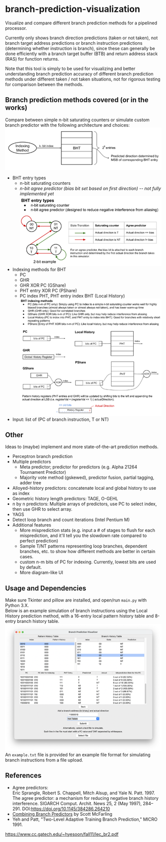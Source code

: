 # branch-prediction-visualization

Visualize and compare different branch prediction methods for a pipelined processor.

Currently only shows branch direction predictions (taken or not taken), not branch target address predictions or branch instruction predictions (determining whether instruction is branch), since these can generally be done efficiently with a branch target buffer (BTB) and return address stack (RAS) for function returns.  

Note that this tool is simply to be used for visualizing and better understanding branch prediction accuracy of different branch prediction methods under different taken / not taken situations, not for rigorous testing for comparison between the methods.  

## Branch prediction methods covered (or in the works)
Compare between simple n-bit saturating counters or simulate custom branch predictor with the following architecture and choices:
![alt text](assets/general_architecture.png)
- BHT entry types
    - n-bit saturating counters
    - *n-bit agree predictor (bias bit set based on first direction) -- not fully implemented yet*
![alt text](assets/bht_entry_choices.png)
- Indexing methods for BHT
    - PC
    - GHR
    - GHR XOR PC (GShare)
    - PHT entry XOR PC (PShare)
    - PC index PHT, PHT entry index BHT (Local History)
![alt text](assets/indexing_choices.png)
- Input: list of (PC of branch instruction, T or NT)


## Other
Ideas to (maybe) implement and more state-of-the-art prediction methods.

- Perceptron branch prediction  
- Multiple predictors
    - Meta predictor; predictor for predictors (e.g. Alpha 21264 Tournament Predictor)
    - Majority vote method (gskewed), predictor fusion, partial tagging, adder tree
- Alloyed-history predictors: concatenate local and global history to use as index
- Geometric history length predictors: TAGE, O-GEHL
- n by n predictors: Multiple arrays of predictors, use PC to select index, then use GHR to select array.
- YAGS
- Detect loop branch and count iterations (Intel Pentium M)
- Additional features
    - More misprediction stats (e.g. input a # of stages to flush for each misprediction, and it'll tell you the slowdown rate compared to perfect prediction)
    - Sample T/NT patterns representing loop branches, dependent branches, etc. to show how different methods are better in certain cases.
    - custom n-m bits of PC for indexing. Currently, lowest bits are used by default.
    - More diagram-like UI

## Usage and Dependencies
Make sure Tkinter and pillow are installed, and open/run `main.py` with Python 3.X.   
Below is an example simulation of branch instructions using the Local History prediction method, with a 16-entry local pattern history table and 8-entry branch history table.
![alt text](assets/local_history_example.png)  
An `example.txt` file is provided for an example file format for simulating branch instructions from a file upload.

## References
- Agree predictors:  
Eric Sprangle, Robert S. Chappell, Mitch Alsup, and Yale N. Patt. 1997. The agree predictor: a mechanism for reducing negative branch history interference. SIGARCH Comput. Archit. News 25, 2 (May 1997), 284–291. DOI:https://doi.org/10.1145/384286.264210  
- [Combining Branch Predictors](https://www.hpl.hp.com/techreports/Compaq-DEC/WRL-TN-36.pdf?source=aw&subacctid=78888&subacctname=Skimlinks&adcampaigngroup=91539&awc=7168_1634183649_7110ed148465d8d1f132fb09063d57ff&jumpid=af_gen_nc_ns&utm_medium=af&utm_source=aw&utm_campaign=Skimlinks) by Scott McFarling
- Yeh and Patt, "Two-Level Adaptive Training Branch Prediction," MICRO 1991.


https://www.cc.gatech.edu/~hyesoon/fall11/lec_br2.pdf